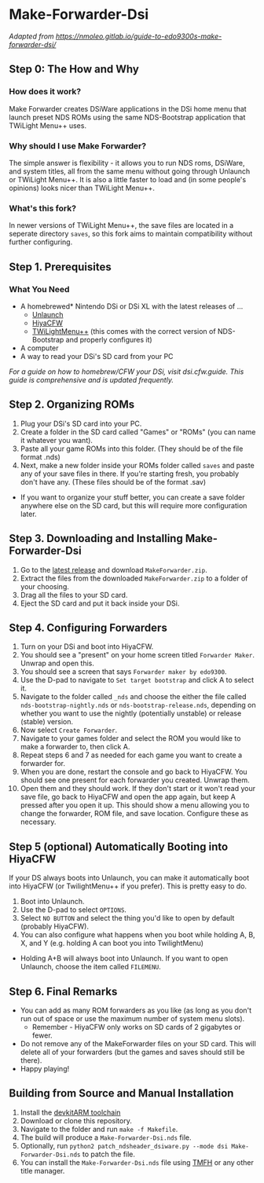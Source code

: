# Make-Forwarder-Dsi

*Adapted from https://nmoleo.gitlab.io/guide-to-edo9300s-make-forwarder-dsi/*

## Step 0: The How and Why
### How does it work?
Make Forwarder creates DSiWare applications in the DSi home menu that launch preset NDS ROMs using the same NDS-Bootstrap application that TWiLight Menu++ uses.

### Why should I use Make Forwarder?
The simple answer is flexibility - it allows you to run NDS roms, DSiWare, and system titles, all from the same menu without going through Unlaunch or TWiLight Menu++. It is also a little faster to load and (in some people's opinions) looks nicer than TWiLight Menu++.

### What's this fork?
In newer versions of TWiLight Menu++, the save files are located in a seperate directory `saves`, so this fork aims to maintain compatibility without further configuring.

## Step 1. Prerequisites
### What You Need
- A homebrewed* Nintendo DSi or DSi XL with the latest releases of ...
  - [Unlaunch](https://problemkaputt.de/unlaunch.zip)
  - [HiyaCFW](https://github.com/mondul/HiyaCFW-Helper/releases)
  - [TWiLightMenu++](https://github.com/DS-Homebrew/TWiLightMenu/releases) (this comes with the correct version of NDS-Bootstrap and properly configures it)
- A computer
- A way to read your DSi's SD card from your PC

*For a guide on how to homebrew/CFW your DSi, visit dsi.cfw.guide. This guide is comprehensive and is updated frequently.*

## Step 2. Organizing ROMs
1. Plug your DSi's SD card into your PC.
2. Create a folder in the SD card called "Games" or "ROMs" (you can name it whatever you want).
3. Paste all your game ROMs into this folder. (They should be of the file format .nds)
4. Next, make a new folder inside your ROMs folder called `saves` and paste any of your save files in there. If you're starting fresh, you probably don't have any. (These files should be of the format .sav)
  - If you want to organize your stuff better, you can create a save folder anywhere else on the SD card, but this will require more configuration later.

## Step 3. Downloading and Installing Make-Forwarder-Dsi
1. Go to the [latest release](https://github.com/Ta180m/Make-Forwarder-Dsi/releases/latest) and download `MakeForwarder.zip`.
2. Extract the files from the downloaded `MakeForwarder.zip` to a folder of your choosing.
3. Drag all the files to your SD card.
4. Eject the SD card and put it back inside your DSi.

## Step 4. Configuring Forwarders
1. Turn on your DSi and boot into HiyaCFW.
2. You should see a "present" on your home screen titled `Forwarder Maker`. Unwrap and open this.
3. You should see a screen that says `Forwarder maker by edo9300`.
4. Use the D-pad to navigate to `Set target bootstrap` and click A to select it.
5. Navigate to the folder called `_nds` and choose the either the file called `nds-bootstrap-nightly.nds` or `nds-bootstrap-release.nds`, depending on whether you want to use the nightly (potentially unstable) or release (stable) version.
6. Now select `Create Forwarder`.
7. Navigate to your games folder and select the ROM you would like to make a forwarder to, then click A.
8. Repeat steps 6 and 7 as needed for each game you want to create a forwarder for.
9. When you are done, restart the console and go back to HiyaCFW. You should see one present for each forwarder you created. Unwrap them.
10. Open them and they should work. If they don't start or it won't read your save file, go back to HiyaCFW and open the app again, but keep A pressed after you open it up. This should show a menu allowing you to change the forwarder, ROM file, and save location. Configure these as necessary.

## Step 5 (optional) Automatically Booting into HiyaCFW
If your DS always boots into Unlaunch, you can make it automatically boot into HiyaCFW (or TwilightMenu++ if you prefer). This is pretty easy to do.

1. Boot into Unlaunch.
2. Use the D-pad to select `OPTIONS`.
3. Select `NO BUTTON` and select the thing you'd like to open by default (probably HiyaCFW).
4. You can also configure what happens when you boot while holding A, B, X, and Y (e.g. holding A can boot you into TwilightMenu)
  - Holding A+B will always boot into Unlaunch. If you want to open Unlaunch, choose the item called `FILEMENU`.

## Step 6. Final Remarks
- You can add as many ROM forwarders as you like (as long as you don't run out of space or use the maximum number of system menu slots).
  - Remember - HiyaCFW only works on SD cards of 2 gigabytes or fewer.
- Do not remove any of the MakeForwarder files on your SD card. This will delete all of your forwarders (but the games and saves should still be there).
- Happy playing!

## Building from Source and Manual Installation
1. Install the [devkitARM toolchain](https://devkitpro.org/wiki/Getting_Started)
2. Download or clone this repository.
3. Navigate to the folder and run `make -f Makefile`.
4. The build will produce a `Make-Forwarder-Dsi.nds` file.
5. Optionally, run `python2 patch_ndsheader_dsiware.py --mode dsi Make-Forwarder-Dsi.nds` to patch the file.
6. You can install the `Make-Forwarder-Dsi.nds` file using [TMFH](https://github.com/JeffRuLz/TMFH) or any other title manager.
